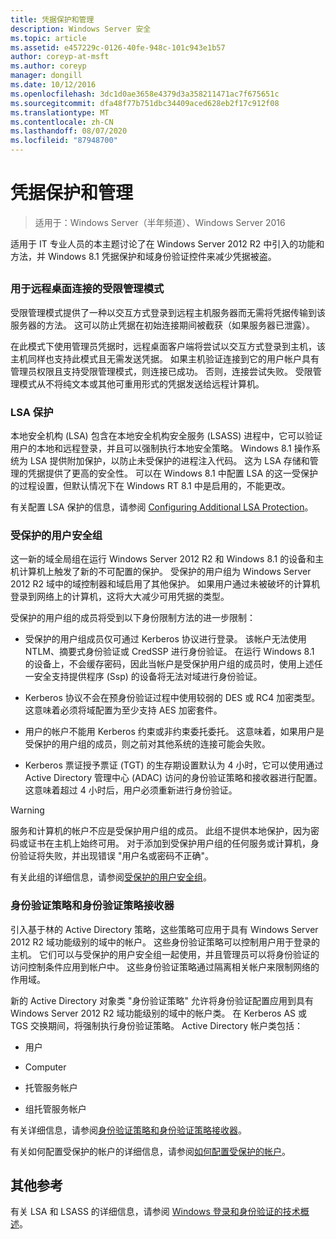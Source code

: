 ```yaml
---
title: 凭据保护和管理
description: Windows Server 安全
ms.topic: article
ms.assetid: e457229c-0126-40fe-948c-101c943e1b57
author: coreyp-at-msft
ms.author: coreyp
manager: dongill
ms.date: 10/12/2016
ms.openlocfilehash: 3dc1d0ae3658e4379d3a358211471ac7f675651c
ms.sourcegitcommit: dfa48f77b751dbc34409aced628eb2f17c912f08
ms.translationtype: MT
ms.contentlocale: zh-CN
ms.lasthandoff: 08/07/2020
ms.locfileid: "87948700"
---
```

# <a name="credentials-protection-and-management"></a>凭据保护和管理

>适用于：Windows Server（半年频道）、Windows Server 2016

适用于 IT 专业人员的本主题讨论了在 Windows Server 2012 R2 中引入的功能和方法，并 Windows 8.1 凭据保护和域身份验证控件来减少凭据被盗。

## <a name="BKMK_CredentialsProtectionManagement"></a>
### <a name="restricted-admin-mode-for-remote-desktop-connection"></a>用于远程桌面连接的受限管理模式
受限管理模式提供了一种以交互方式登录到远程主机服务器而无需将凭据传输到该服务器的方法。 这可以防止凭据在初始连接期间被截获（如果服务器已泄露）。

在此模式下使用管理员凭据时，远程桌面客户端将尝试以交互方式登录到主机，该主机同样也支持此模式且无需发送凭据。 如果主机验证连接到它的用户帐户具有管理员权限且支持受限管理模式，则连接已成功。 否则，连接尝试失败。 受限管理模式从不将纯文本或其他可重用形式的凭据发送给远程计算机。

### <a name="lsa-protection"></a>LSA 保护
本地安全机构 (LSA) 包含在本地安全机构安全服务 (LSASS) 进程中，它可以验证用户的本地和远程登录，并且可以强制执行本地安全策略。 Windows 8.1 操作系统为 LSA 提供附加保护，以防止未受保护的进程注入代码。 这为 LSA 存储和管理的凭据提供了更高的安全性。 可以在 Windows 8.1 中配置 LSA 的这一受保护的过程设置，但默认情况下在 Windows RT 8.1 中是启用的，不能更改。

有关配置 LSA 保护的信息，请参阅 [Configuring Additional LSA Protection](configuring-additional-lsa-protection.md)。

### <a name="protected-users-security-group"></a>受保护的用户安全组
这一新的域全局组在运行 Windows Server 2012 R2 和 Windows 8.1 的设备和主机计算机上触发了新的不可配置的保护。 受保护的用户组为 Windows Server 2012 R2 域中的域控制器和域启用了其他保护。 如果用户通过未被破坏的计算机登录到网络上的计算机，这将大大减少可用凭据的类型。

受保护的用户组的成员将受到以下身份限制方法的进一步限制：

-   受保护的用户组成员仅可通过 Kerberos 协议进行登录。 该帐户无法使用 NTLM、摘要式身份验证或 CredSSP 进行身份验证。 在运行 Windows 8.1 的设备上，不会缓存密码，因此当帐户是受保护用户组的成员时，使用上述任一安全支持提供程序 (Ssp) 的设备将无法对域进行身份验证。

-   Kerberos 协议不会在预身份验证过程中使用较弱的 DES 或 RC4 加密类型。 这意味着必须将域配置为至少支持 AES 加密套件。

-   用户的帐户不能用 Kerberos 约束或非约束委托委托。 这意味着，如果用户是受保护的用户组的成员，则之前对其他系统的连接可能会失败。

-   Kerberos 票证授予票证 (TGT) 的生存期设置默认为 4 小时，它可以使用通过 Active Directory 管理中心 (ADAC) 访问的身份验证策略和接收器进行配置。 这意味着超过 4 小时后，用户必须重新进行身份验证。

> [!WARNING]
> 服务和计算机的帐户不应是受保护用户组的成员。 此组不提供本地保护，因为密码或证书在主机上始终可用。 对于添加到受保护用户组的任何服务或计算机，身份验证将失败，并出现错误 "用户名或密码不正确"。

有关此组的详细信息，请参阅[受保护的用户安全组](protected-users-security-group.md)。

### <a name="authentication-policy-and-authentication-policy-silos"></a>身份验证策略和身份验证策略接收器
引入基于林的 Active Directory 策略，这些策略可应用于具有 Windows Server 2012 R2 域功能级别的域中的帐户。 这些身份验证策略可以控制用户用于登录的主机。 它们可以与受保护的用户安全组一起使用，并且管理员可以将身份验证的访问控制条件应用到帐户中。 这些身份验证策略通过隔离相关帐户来限制网络的作用域。

新的 Active Directory 对象类 "身份验证策略" 允许将身份验证配置应用到具有 Windows Server 2012 R2 域功能级别的域中的帐户类。 在 Kerberos AS 或 TGS 交换期间，将强制执行身份验证策略。 Active Directory 帐户类包括：

-   用户

-   Computer

-   托管服务帐户

-   组托管服务帐户

有关详细信息，请参阅[身份验证策略和身份验证策略接收器](authentication-policies-and-authentication-policy-silos.md)。

有关如何配置受保护的帐户的详细信息，请参阅[如何配置受保护的帐户](https://docs.microsoft.com/windows-server/identity/ad-ds/manage/how-to-configure-protected-accounts)。

## <a name="additional-references"></a>其他参考
有关 LSA 和 LSASS 的详细信息，请参阅 [Windows 登录和身份验证的技术概述](https://technet.microsoft.com/library/dn169029(v=ws.10).aspx)。



